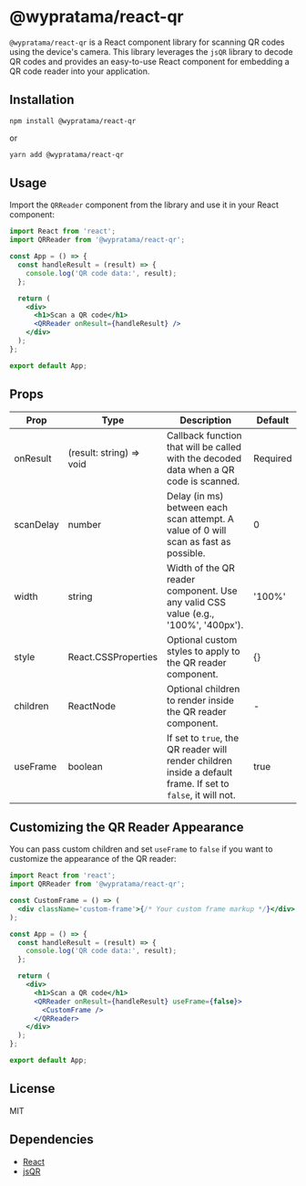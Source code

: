 # @wypratama/react-qr

`@wypratama/react-qr` is a React component library for scanning QR codes using the device's camera. This library leverages the `jsQR` library to decode QR codes and provides an easy-to-use React component for embedding a QR code reader into your application.

## Installation

```
npm install @wypratama/react-qr
```

or

```sh
yarn add @wypratama/react-qr
```

## Usage

Import the `QRReader` component from the library and use it in your React component:

```jsx
import React from 'react';
import QRReader from '@wypratama/react-qr';

const App = () => {
  const handleResult = (result) => {
    console.log('QR code data:', result);
  };

  return (
    <div>
      <h1>Scan a QR code</h1>
      <QRReader onResult={handleResult} />
    </div>
  );
};

export default App;
```

## Props

| Prop      | Type                     | Description                                                                                                  | Default  |
| --------- | ------------------------ | ------------------------------------------------------------------------------------------------------------ | -------- |
| onResult  | (result: string) => void | Callback function that will be called with the decoded data when a QR code is scanned.                       | Required |
| scanDelay | number                   | Delay (in ms) between each scan attempt. A value of 0 will scan as fast as possible.                         | 0        |
| width     | string                   | Width of the QR reader component. Use any valid CSS value (e.g., '100%', '400px').                           | '100%'   |
| style     | React.CSSProperties      | Optional custom styles to apply to the QR reader component.                                                  | {}       |
| children  | ReactNode                | Optional children to render inside the QR reader component.                                                  | -        |
| useFrame  | boolean                  | If set to `true`, the QR reader will render children inside a default frame. If set to `false`, it will not. | true     |

## Customizing the QR Reader Appearance

You can pass custom children and set `useFrame` to `false` if you want to customize the appearance of the QR reader:

```jsx
import React from 'react';
import QRReader from '@wypratama/react-qr';

const CustomFrame = () => (
  <div className='custom-frame'>{/* Your custom frame markup */}</div>
);

const App = () => {
  const handleResult = (result) => {
    console.log('QR code data:', result);
  };

  return (
    <div>
      <h1>Scan a QR code</h1>
      <QRReader onResult={handleResult} useFrame={false}>
        <CustomFrame />
      </QRReader>
    </div>
  );
};

export default App;
```

## License

MIT

## Dependencies

- [React](https://reactjs.org/)
- [jsQR](https://github.com/cozmo/jsQR)
